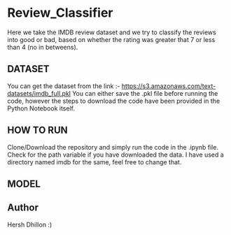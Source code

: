 # Review_Classifier

Here we take the IMDB review dataset and we try to classify the reviews into good or bad, based on whether the rating was greater that 7 or less than 4 (no in betweens).

## DATASET
You can get the dataset from the link :- https://s3.amazonaws.com/text-datasets/imdb_full.pkl
You can either save the .pkl file before running the code, however the steps to download the code have been provided in the Python Notebook itself.

## HOW TO RUN
Clone/Download the repository and simply run the code in the .ipynb file.
Check for the path variable if you have downloaded the data. I have used a directory named imdb for the same, feel free to change that.

## MODEL

## Author

Hersh Dhillon :)
